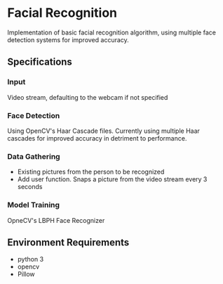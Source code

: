 # Facial Recognition 
Implementation of basic facial recognition algorithm, using multiple face detection systems for improved accuracy.

## Specifications
### Input
Video stream, defaulting to the webcam if not specified

### Face Detection
Using OpenCV's Haar Cascade files. Currently using multiple Haar cascades for improved accuracy in detriment to performance.

### Data Gathering
* Existing pictures from the person to be recognized
* Add user function. Snaps a picture from the video stream every 3 seconds

### Model Training
OpneCV's LBPH Face Recognizer

## Environment Requirements
* python 3
* opencv
* Pillow

